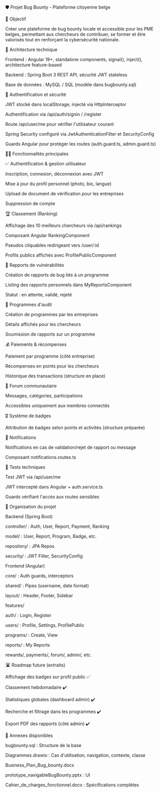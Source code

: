🛡 Projet Bug Bounty - Plateforme citoyenne belge

🎯 Objectif

Créer une plateforme de bug bounty locale et accessible pour les PME belges, permettant aux chercheurs de contribuer, se former et être valorisés tout en renforçant la cybersécurité nationale.

🧱 Architecture technique

Frontend : Angular 19+, standalone components, signal(), inject(), architecture feature-based

Backend : Spring Boot 3 REST API, sécurité JWT stateless

Base de données : MySQL / SQL (modèle dans bugbounty.sql)

🔐 Authentification et sécurité

JWT stocké dans localStorage, injecté via HttpInterceptor

Authentification via /api/auth/signin / /register

Route /api/user/me pour vérifier l'utilisateur courant

Spring Security configuré via JwtAuthenticationFilter et SecurityConfig

Guards Angular pour protéger les routes (auth.guard.ts, admin.guard.ts)

🧑‍💻 Fonctionnalités principales

✅ Authentification & gestion utilisateur

Inscription, connexion, déconnexion avec JWT

Mise à jour du profil personnel (photo, bio, langue)

Upload de document de vérification pour les entreprises

Suppression de compte

🏆 Classement (Ranking)

Affichage des 10 meilleurs chercheurs via /api/rankings

Composant Angular RankingComponent

Pseudos cliquables redirigeant vers /user/:id

Profils publics affichés avec ProfilePublicComponent

🧾 Rapports de vulnérabilités

Création de rapports de bug liés à un programme

Listing des rapports personnels dans MyReportsComponent

Statut : en attente, validé, rejeté

🎯 Programmes d'audit

Création de programmes par les entreprises

Détails affichés pour les chercheurs

Soumission de rapports sur un programme

💰 Paiements & récompenses

Paiement par programme (côté entreprise)

Récompenses en points pour les chercheurs

Historique des transactions (structure en place)

📢 Forum communautaire

Messages, catégories, participations

Accessibles uniquement aux membres connectés

🎖 Système de badges

Attribution de badges selon points et activités (structure préparée)

🔔 Notifications

Notifications en cas de validation/rejet de rapport ou message

Composant notifications.routes.ts

🧪 Tests techniques

Test JWT via /api/user/me

JWT intercepté dans Angular + auth.service.ts

Guards vérifiant l'accès aux routes sensibles

📁 Organisation du projet

Backend (Spring Boot)

controller/ : Auth, User, Report, Payment, Ranking

model/ : User, Report, Program, Badge, etc.

repository/ : JPA Repos

security/ : JWT Filter, SecurityConfig

Frontend (Angular)

core/ : Auth guards, interceptors

shared/ : Pipes (username, date format)

layout/ : Header, Footer, Sidebar

features/

auth/ : Login, Register

users/ : Profile, Settings, ProfilePublic

programs/ : Create, View

reports/ : My Reports

rewards/, payments/, forum/, admin/, etc.

🛣 Roadmap future (extraits)

Affichage des badges sur profil public ✅

Classement hebdomadaire ✔️

Statistiques globales (dashboard admin) ✔️

Recherche et filtrage dans les programmes ✔️

Export PDF des rapports (côté admin) ✔️

📎 Annexes disponibles

bugbounty.sql : Structure de la base

Diagrammes.drawio : Cas d'utilisation, navigation, contexte, classe

Business_Plan_Bug_bounty.docx

prototype_navigableBugBounty.pptx : UI

Cahier_de_charges_fonctionnel.docx : Spécifications complètes

